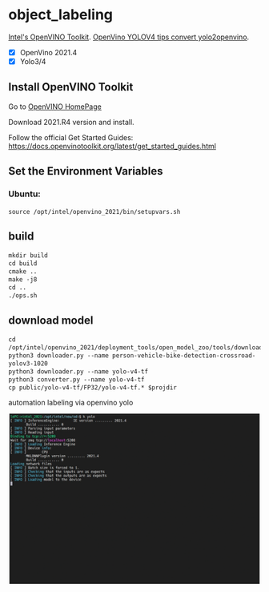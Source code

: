 # object_labeling
[Intel's OpenVINO Toolkit](https://software.intel.com/content/www/us/en/develop/tools/openvino-toolkit.html).
[OpenVino YOLOV4 tips convert yolo2openvino](https://github.com/TNTWEN/OpenVINO-YOLOV4).

- [x] OpenVino 2021.4
- [x] Yolo3/4

## Install OpenVINO Toolkit

Go to [OpenVINO HomePage](https://software.intel.com/content/www/us/en/develop/tools/openvino-toolkit.html)

Download 2021.R4 version and install.

Follow the official Get Started Guides: https://docs.openvinotoolkit.org/latest/get_started_guides.html

## Set the Environment Variables

### Ubuntu:

```
source /opt/intel/openvino_2021/bin/setupvars.sh
```

## build
```
mkdir build
cd build
cmake ..
make -j8
cd ..
./ops.sh
```

## download model
```
cd /opt/intel/openvino_2021/deployment_tools/open_model_zoo/tools/downloader
python3 downloader.py --name person-vehicle-bike-detection-crossroad-yolov3-1020
python3 downloader.py --name yolo-v4-tf
python3 converter.py --name yolo-v4-tf
cp public/yolo-v4-tf/FP32/yolo-v4-tf.* $projdir
```

automation labeling via openvino yolo
<div align="center">
<p>
<img src="res/label.gif" width="500"/>
</p>
</div>
